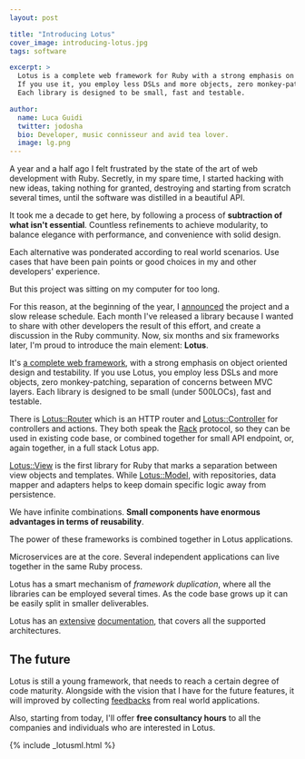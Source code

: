 ```yaml
---
layout: post

title: "Introducing Lotus"
cover_image: introducing-lotus.jpg
tags: software

excerpt: >
  Lotus is a complete web framework for Ruby with a strong emphasis on object oriented design and testability.
  If you use it, you employ less DSLs and more objects, zero monkey-patching, separation of concerns between MVC layers.
  Each library is designed to be small, fast and testable.

author:
  name: Luca Guidi
  twitter: jodosha
  bio: Developer, music connisseur and avid tea lover.
  image: lg.png
---
```


A year and a half ago I felt frustrated by the state of the art of web development with Ruby.
Secretly, in my spare time, I started hacking with new ideas, taking nothing for granted, destroying and starting from scratch several times, until the software was distilled in a beautiful API.

It took me a decade to get here, by following a process of **subtraction of what isn't essential**.
Countless refinements to achieve modularity, to balance elegance with performance, and convenience with solid design.

Each alternative was ponderated according to real world scenarios.
Use cases that have been pain points or good choices in my and other developers' experience.

But this project was sitting on my computer for too long.

For this reason, at the beginning of the year, I [announced](http://lucaguidi.com/2014/01/01/announcing-lotus.html) the project and a slow release schedule.
Each month I've released a library because I wanted to share with other developers the result of this effort, and create a discussion in the Ruby community.
Now, six months and six frameworks later, I'm proud to introduce the main element: **Lotus**.

It's [a complete web framework](http://lotusrb.org), with a strong emphasis on object oriented design and testability.
If you use Lotus, you employ less DSLs and more objects, zero monkey-patching, separation of concerns between MVC layers.
Each library is designed to be small (under 500LOCs), fast and testable.

There is [Lotus::Router](https://github.com/lotus/router) which is an HTTP router and [Lotus::Controller](https://github.com/lotus/controller) for controllers and actions.
They both speak the [Rack](http://rack.github.io) protocol, so they can be used in existing code base, or combined together for small API endpoint, or, again together, in a full stack Lotus app.

[Lotus::View](https://github.com/lotus/view) is the first library for Ruby that marks a separation between view objects and templates.
While [Lotus::Model](https://github.com/lotus/model), with repositories, data mapper and adapters helps to keep domain specific logic away from persistence.

We have infinite combinations. **Small components have enormous advantages in terms of reusability**.

The power of these frameworks is combined together in Lotus applications.

Microservices are at the core. Several independent applications can live together in the same Ruby process.

Lotus has a smart mechanism of _framework duplication_, where all the libraries can be employed several times.
As the code base grows up it can be easily split in smaller deliverables.

Lotus has an [extensive](http://rdoc.info/gems/lotusrb) [documentation](https://github.com/lotus/lotus/blob/master/README.md), that covers all the supported architectures.

## The future

Lotus is still a young framework, that needs to reach a certain degree of code maturity.
Alongside with the vision that I have for the future features, it will improved by collecting [feedbacks](https://gitter.im/lotus/chat) from real world applications.

Also, starting from today, I'll offer **free consultancy hours** to all the companies and individuals who are interested in Lotus.

{% include _lotusml.html %}
